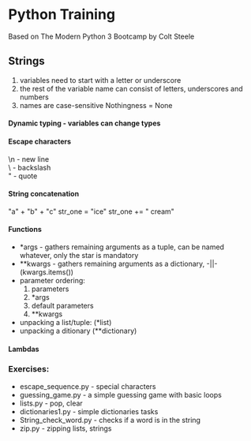 # Python Training
Based on The Modern Python 3 Bootcamp by Colt Steele


## Strings
1. variables need to start with a letter or underscore
2. the rest of the variable name can consist of letters, underscores and numbers
3. names are case-sensitive
Nothingness = None

#### Dynamic typing - variables can change types

#### Escape characters
\n - new line  
\\ - backslash  
\" - quote  

#### String concatenation
"a" + "b" + "c"
str_one = "ice"
str_one += " cream"

#### Functions
- *args - gathers remaining arguments as a tuple, can be named whatever, only the star is mandatory
- **kwargs - gathers remaining arguments as a dictionary, -||- (kwargs.items())
- parameter ordering:
    1. parameters
    2. *args
    3. default parameters
    4. **kwargs
- unpacking a list/tuple: (*list)
- unpacking a ditionary (**dictionary)


#### Lambdas 


### Exercises:
- escape_sequence.py - special characters
- guessing_game.py - a simple guessing game with basic loops
- lists.py - pop, clear
- dictionaries1.py - simple dictionaries tasks
- String_check_word.py - checks if a word is in the string
- zip.py - zipping lists, strings



